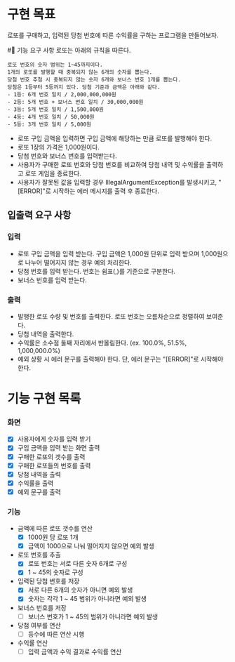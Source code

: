 # 구현 목표
로또를 구매하고, 입력된 당첨 번호에 따른 수익률을 구하는 프로그램을 만들어보자.

#🚀 기능 요구 사항
로또는 아래의 규칙을 따른다.

    로또 번호의 숫자 범위는 1~45까지이다.
    1개의 로또를 발행할 때 중복되지 않는 6개의 숫자를 뽑는다.
    당첨 번호 추첨 시 중복되지 않는 숫자 6개와 보너스 번호 1개를 뽑는다.
    당첨은 1등부터 5등까지 있다. 당첨 기준과 금액은 아래와 같다.
    - 1등: 6개 번호 일치 / 2,000,000,000원
    - 2등: 5개 번호 + 보너스 번호 일치 / 30,000,000원
    - 3등: 5개 번호 일치 / 1,500,000원
    - 4등: 4개 번호 일치 / 50,000원
    - 5등: 3개 번호 일치 / 5,000원

- 로또 구입 금액을 입력하면 구입 금액에 해당하는 만큼 로또를 발행해야 한다.
- 로또 1장의 가격은 1,000원이다.
- 당첨 번호와 보너스 번호를 입력받는다.
- 사용자가 구매한 로또 번호와 당첨 번호를 비교하여 당첨 내역 및 수익률을 출력하고 로또 게임을 종료한다.
- 사용자가 잘못된 값을 입력할 경우 IllegalArgumentException를 발생시키고, "[ERROR]"로 시작하는 에러 메시지를 출력 후 종료한다.

## 입출력 요구 사항
### 입력
- 로또 구입 금액을 입력 받는다. 구입 금액은 1,000원 단위로 입력 받으며 1,000원으로 나누어 떨어지지 않는 경우 예외 처리한다.
- 당첨 번호를 입력 받는다. 번호는 쉼표(,)를 기준으로 구분한다.
- 보너스 번호를 입력 받는다.
 
### 출력
- 발행한 로또 수량 및 번호를 출력한다. 로또 번호는 오름차순으로 정렬하여 보여준다.
- 당첨 내역을 출력한다.
- 수익률은 소수점 둘째 자리에서 반올림한다. (ex. 100.0%, 51.5%, 1,000,000.0%)
- 예외 상황 시 에러 문구를 출력해야 한다. 단, 에러 문구는 "[ERROR]"로 시작해야 한다.

# 기능 구현 목록
### 화면
- [X] 사용자에게 숫자를 입력 받기
- [X] 구입 금액을 입력 받는 화면 출력
- [X] 구매한 로또의 갯수를 출력
- [X] 구매한 로또들의 번호를 출력
- [X] 당첨 내역을 출력
- [X] 수익률을 출력
- [X] 예외 문구를 출력

### 기능
- 금액에 따른 로또 갯수를 연산
  - [X] 1000원 당 로또 1개
  - [X] 금액이 1000으로 나눠 떨어지지 않으면 예외 발생
- 로또 번호를 추출
  - [X] 로또 번호는 서로 다른 숫자 6개로 구성
  - [X] 1 ~ 45의 숫자로 구성
- 입력된 당첨 번호를 저장
  - [X] 서로 다른 6개의 숫자가 아니면 예외 발생
  - [X] 숫자는 각각 1 ~ 45 범위가 아니라면 예외 발생
- 보너스 번호를 저장
  - [ ] 보너스 번호가 1 ~ 45의 범위가 아니라면 예외 발생
- 당첨 여부를 연산
  - [ ] 등수에 따른 연산 시행
- 수익률 연산
  - [ ] 입력 금액과 수익 결과로 수익률 연산